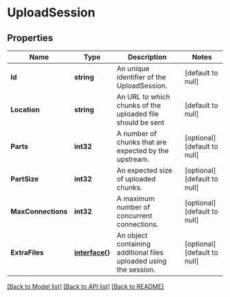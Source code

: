 # UploadSession

## Properties
Name | Type | Description | Notes
------------ | ------------- | ------------- | -------------
**Id** | **string** | An unique identifier of the UploadSession. | [default to null]
**Location** | **string** | An URL to which chunks of the uploaded file should be sent | [default to null]
**Parts** | **int32** | A number of chunks that are expected by the upstream. | [optional] [default to null]
**PartSize** | **int32** | An expected size of uploaded chunks. | [optional] [default to null]
**MaxConnections** | **int32** | A maximum number of concurrent connections. | [optional] [default to null]
**ExtraFiles** | [**interface{}**](interface{}.md) | An object containing additional files uploaded using the session. | [optional] [default to null]

[[Back to Model list]](../README.md#documentation-for-models) [[Back to API list]](../README.md#documentation-for-api-endpoints) [[Back to README]](../README.md)


